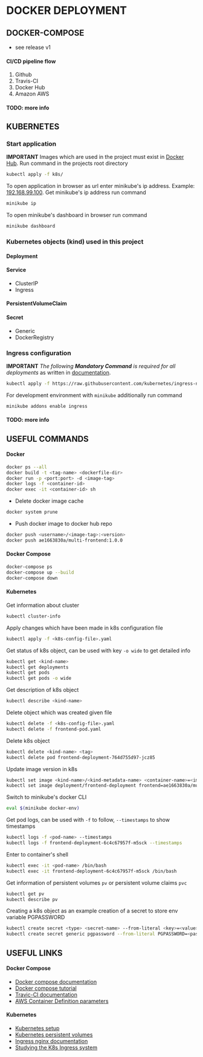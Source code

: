 # DOCKER DEPLOYMENT

## DOCKER-COMPOSE
  - see release v1

#### CI/CD pipeline flow

  1. Github
  2. Travis-CI
  3. Docker Hub
  4. Amazon AWS

#### TODO: more info

## KUBERNETES

### Start application

**IMPORTANT** Images which are used in the project must exist in [Docker Hub](https://hub.docker.com/search/?q=ae1663830a&type=image).
Run command in the projects root directory
```bash
kubectl apply -f k8s/
```

To open application in browser as url enter minikube's ip address. Example: [192.168.99.100](https://192.168.99.100).
Get minikube's ip address run command
```bash
minikube ip
```

To open minikube's dashboard in browser run command
```bash
minikube dashboard
```

### Kubernetes objects (kind) used in this project
#### Deployment
#### Service
  - ClusterIP
  - Ingress
#### PersistentVolumeClaim
#### Secret
  - Generic
  - DockerRegistry

### Ingress configuration

**IMPORTANT** *The following **Mandatory Command** is required for all deployments* as written in [documentation](https://kubernetes.github.io/ingress-nginx/deploy/#prerequisite-generic-deployment-command).
```bash
kubectl apply -f https://raw.githubusercontent.com/kubernetes/ingress-nginx/master/deploy/mandatory.yaml
```
For development environment with `minikube` additionally run command
```bash
minikube addons enable ingress
```

#### TODO: more info

## USEFUL COMMANDS

#### Docker

```bash
docker ps --all
docker build -t <tag-name> <dockerfile-dir>
docker run -p <port:port> -d <image-tag>
docker logs -f <container-id>
docker exec -it <container-id> sh
```

  - Delete docker image cache
```bash
docker system prune
```

  - Push docker image to docker hub repo
```bash
docker push <username>/<image-tag>:<version>
docker push ae1663830a/multi-frontend:1.0.0
```
#### Docker Compose

```bash
docker-compose ps
docker-compose up --build
docker-compose down
```

#### Kubernetes

Get information about cluster
```bash
kubectl cluster-info
```

Apply changes which have been made in k8s configuration file
```bash
kubectl apply -f <k8s-config-file>.yaml
```

Get status of k8s object, can be used with key `-o wide` to get detailed info
```bash
kubectl get <kind-name>
kubectl get deployments
kubectl get pods
kubectl get pods -o wide
```

Get description of k8s object
```bash
kubectl describe <kind-name>
```

Delete object which was created given file
```bash
kubectl delete -f <k8s-config-file>.yaml
kubectl delete -f frontend-pod.yaml
```

Delete k8s object
```bash
kubectl delete <kind-name> <tag>
kubectl delete pod frontend-deployment-764d755d97-jcz85
```

Update image version in k8s
```bash
kubectl set image <kind-name>/<kind-metadata-name> <container-name>=<image-tag>
kubectl set image deployment/frontend-deployment frontend=ae1663830a/multi-frontend:1.0.1
```

Switch to minikube's docker CLI
```bash
eval $(minikube docker-env)
```

Get pod logs, can be used with `-f` to follow, `--timestamps` to show timestamps
```bash
kubectl logs -f <pod-name> --timestamps
kubectl logs -f frontend-deployment-6c4c67957f-m5sck --timestamps
```

Enter to container's shell
```bash
kubectl exec -it <pod-name> /bin/bash
kubectl exec -it frontend-deployment-6c4c67957f-m5sck /bin/bash
```

Get information of persistent volumes `pv` or persistent volume claims `pvc`
```bash
kubectl get pv
kubectl describe pv
```

Creating a k8s object as an example creation of a secret to store env variable PGPASSWORD
```bash
kubectl create secret <type> <secret-name> --from-literal <key>=<value>
kubectl create secret generic pgpassword --from-literal PGPASSWORD=<password>
```

## USEFUL LINKS

#### Docker Compose
  - [Docker compose documentation](https://docs.docker.com/compose/)
  - [Docker compose tutorial](https://www.baeldung.com/dockerizing-spring-boot-application)
  - [Travic-CI documentation](https://docs.travis-ci.com/)
  - [AWS Container Definition parameters](https://docs.aws.amazon.com/AmazonECS/latest/developerguide/task_definition_parameters.html#container_definitions)

#### Kubernetes

  - [Kubernetes setup](https://kubernetes.io/docs/setup/)
  - [Kubernetes persistent volumes](https://kubernetes.io/docs/concepts/storage/persistent-volumes/)
  - [Ingress nginx documentation](https://kubernetes.github.io/ingress-nginx/)
  - [Studying the K8s Ingress system](https://www.joyfulbikeshedding.com/blog/2018-03-26-studying-the-kubernetes-ingress-system.html)